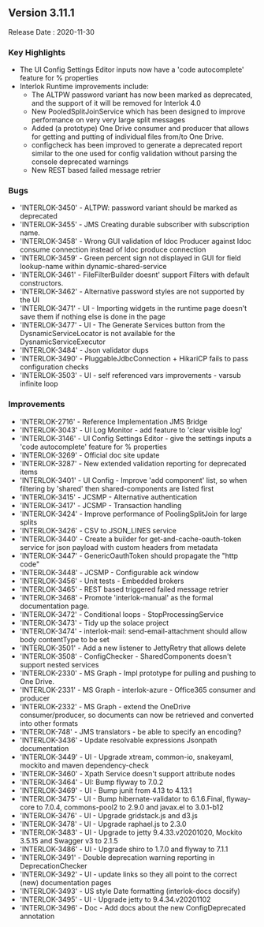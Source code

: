 ## Version 3.11.1 ##

Release Date : 2020-11-30

### Key Highlights

- The UI Config Settings Editor inputs now have a 'code autocomplete' feature for % properties
- Interlok Runtime improvements include:
    - The ALTPW password variant has now been marked as deprecated, and the support of it will be removed for Interlok 4.0
    - New PooledSplitJoinService which has been designed to improve performance on very very large split messages
    - Added (a prototype) One Drive consumer and producer that allows for getting and putting of individual files from/to One Drive.
    - configcheck has been improved to generate a deprecated report similar to the one used for config validation without parsing the console deprecated warnings
    - New REST based failed message retrier

### Bugs

- 'INTERLOK-3450' - ALTPW: password variant should be marked as deprecated
- 'INTERLOK-3455' - JMS Creating durable subscriber with subscription name.
- 'INTERLOK-3458' - Wrong GUI validation of Idoc Producer against Idoc consume connection instead of Idoc produce connection
- 'INTERLOK-3459' - Green percent sign not displayed in GUI for field lookup-name within dynamic-shared-service
- 'INTERLOK-3461' - FileFilterBuilder doesnt' support Filters with default constructors.
- 'INTERLOK-3462' - Alternative password styles are not supported by the UI
- 'INTERLOK-3471' - UI - Importing widgets in the runtime page doesn't save them if nothing else is done in the page
- 'INTERLOK-3477' - UI - The Generate Services button from the DysnamicServiceLocator is not available for the DysnamicServiceExecutor
- 'INTERLOK-3484' - Json validator dups
- 'INTERLOK-3490' - PluggableJdbcConnection + HikariCP fails to pass configuration checks
- 'INTERLOK-3503' - UI - self referenced vars improvements - varsub infinite loop

### Improvements

- 'INTERLOK-2716' - Reference Implementation JMS Bridge
- 'INTERLOK-3043' - UI Log Monitor - add feature to 'clear visible log'
- 'INTERLOK-3146' - UI Config Settings Editor - give the settings inputs a 'code autocomplete' feature for % properties
- 'INTERLOK-3269' - Official doc site update
- 'INTERLOK-3287' - New extended validation reporting for deprecated items
- 'INTERLOK-3401' - UI Config - Improve 'add component' list, so when filtering by 'shared' then shared-components are listed first
- 'INTERLOK-3415' - JCSMP - Alternative authentication
- 'INTERLOK-3417' - JCSMP - Transaction handling
- 'INTERLOK-3424' - Improve performance of PoolingSplitJoin for large splits
- 'INTERLOK-3426' - CSV to JSON_LINES service
- 'INTERLOK-3440' - Create a builder for get-and-cache-oauth-token service for json payload with custom headers from metadata
- 'INTERLOK-3447' - GenericOauthToken should propagate the "http code"
- 'INTERLOK-3448' - JCSMP - Configurable ack window
- 'INTERLOK-3456' - Unit tests - Embedded brokers
- 'INTERLOK-3465' - REST based triggered failed message retrier
- 'INTERLOK-3468' - Promote 'interlok-manual' as the formal documentation page.
- 'INTERLOK-3472' - Conditional loops - StopProcessingService
- 'INTERLOK-3473' - Tidy up the solace project
- 'INTERLOK-3474' - interlok-mail: send-email-attachment should allow body contentType to be set
- 'INTERLOK-3501' - Add a new listener to JettyRetry that allows delete
- 'INTERLOK-3508' - ConfigChecker - SharedComponents doesn't support nested services
- 'INTERLOK-2330' - MS Graph - Impl prototype for pulling and pushing to One Drive.
- 'INTERLOK-2331' - MS Graph - interlok-azure - Office365 consumer and producer
- 'INTERLOK-2332' - MS Graph - extend the OneDrive consumer/producer, so documents can now be retrieved and converted into other formats
- 'INTERLOK-748' - JMS translators - be able to specify an encoding?
- 'INTERLOK-3436' - Update resolvable expressions Jsonpath documentation
- 'INTERLOK-3449' - UI - Upgrade xtream, common-io, snakeyaml, mockito and maven dependency-check
- 'INTERLOK-3460' - Xpath Service doesn't support attribute nodes
- 'INTERLOK-3464' - UI: Bump flyway to 7.0.2
- 'INTERLOK-3469' - UI - Bump junit from 4.13 to 4.13.1
- 'INTERLOK-3475' - UI - Bump hibernate-validator to 6.1.6.Final, flyway-core to 7.0.4, commons-pool2 to 2.9.0 and javax.el to 3.0.1-b12
- 'INTERLOK-3476' - UI - Upgrade gridstack.js and d3.js
- 'INTERLOK-3478' - UI - Upgrade raphael.js to 2.3.0
- 'INTERLOK-3483' - UI - Upgrade to jetty 9.4.33.v20201020, Mockito 3.5.15 and Swagger v3 to 2.1.5
- 'INTERLOK-3486' - UI - Upgrade shiro to 1.7.0 and flyway to 7.1.1
- 'INTERLOK-3491' - Double deprecation warning reporting in DeprecationChecker
- 'INTERLOK-3492' - UI - update links so they all point to the correct (new) documentation pages
- 'INTERLOK-3493' - US style Date formatting (interlok-docs docsify)
- 'INTERLOK-3495' - UI - Upgrade jetty to 9.4.34.v20201102
- 'INTERLOK-3496' - Doc - Add docs about the new ConfigDeprecated annotation

